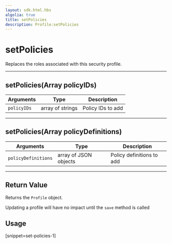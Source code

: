 ```yaml
---
layout: sdk.html.hbs
algolia: true
title: setPolicies
description: Profile:setPolicies
---
```

  

# setPolicies
Replaces the roles associated with this security profile.

---

## setPolicies(Array<String> policyIDs)

| Arguments | Type | Description |
|---------------|---------|----------------------------------------|
| ``policyIDs`` | array of strings | Policy IDs to add |

---

## setPolicies(Array<JSONObject> policyDefinitions)

| Arguments | Type | Description |
|---------------|---------|----------------------------------------|
| ``policyDefinitions`` | array of JSON objects | Policy definitions to add |

---

## Return Value

Returns the `Profile` object.

<div class="alert alert-info">
Updating a profile will have no impact until the <code>save</code> method is called
</div>

## Usage

[snippet=set-policies-1]
